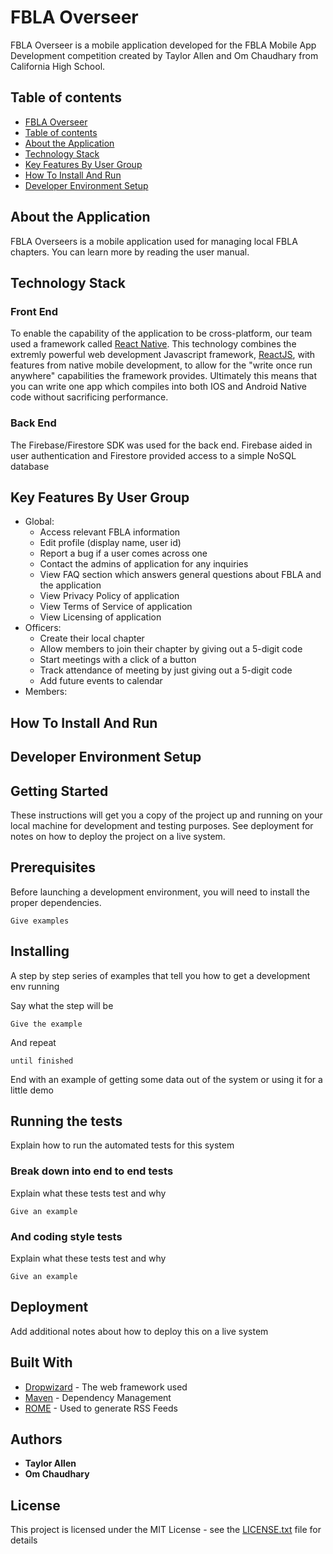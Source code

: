 # FBLA Overseer

FBLA Overseer is a mobile application developed for the FBLA Mobile App Development competition created by Taylor Allen and Om Chaudhary from California High School.

## Table of contents

<!--ts-->
   * [FBLA Overseer](#fbla-overseer)
   * [Table of contents](#table-of-contents)
   * [About the Application](#about-the-application)
   * [Technology Stack](#technology-stack)
   * [Key Features By User Group](#key-features-by-user-group)
   * [How To Install And Run](#how-to-install-and-run)
   * [Developer Environment Setup](#developer-environment-setup)
<!--te-->

## About the Application

FBLA Overseers is a mobile application used for managing local FBLA chapters. You can learn more by reading the user manual.

## Technology Stack

### Front End
To enable the capability of the application to be cross-platform, our team used a framework called [React Native](https://reactnative.dev/). This technology combines the extremly powerful web development Javascript framework, [ReactJS](https://reactjs.org/), with features from native mobile development, to allow for the "write once run anywhere" capabilities the framework provides. Ultimately this means that you can write one app which compiles into both IOS and Android Native code without sacrificing performance.

### Back End
The Firebase/Firestore SDK was used for the back end. Firebase aided in user authentication and Firestore provided access to a simple NoSQL database

## Key Features By User Group

* Global:
   * Access relevant FBLA information
   * Edit profile (display name, user id)
   * Report a bug if a user comes across one
   * Contact the admins of application for any inquiries
   * View FAQ section which answers general questions about FBLA and the application
   * View Privacy Policy of application
   * View Terms of Service of application
   * View Licensing of application
* Officers:
   * Create their local chapter
   * Allow members to join their chapter by giving out a 5-digit code
   * Start meetings with a click of a button
   * Track attendance of meeting by just giving out a 5-digit code
   * Add future events to calendar
* Members:

## How To Install And Run

## Developer Environment Setup

## Getting Started

These instructions will get you a copy of the project up and running on your local machine for development and testing purposes. See deployment for notes on how to deploy the project on a live system.

## Prerequisites

Before launching a development environment, you will need to install the proper dependencies.

```
Give examples
```

## Installing


A step by step series of examples that tell you how to get a development env running

Say what the step will be

```
Give the example
```

And repeat

```
until finished
```

End with an example of getting some data out of the system or using it for a little demo

## Running the tests

Explain how to run the automated tests for this system

### Break down into end to end tests

Explain what these tests test and why

```
Give an example
```

### And coding style tests

Explain what these tests test and why

```
Give an example
```

## Deployment

Add additional notes about how to deploy this on a live system

## Built With

* [Dropwizard](http://www.dropwizard.io/1.0.2/docs/) - The web framework used
* [Maven](https://maven.apache.org/) - Dependency Management
* [ROME](https://rometools.github.io/rome/) - Used to generate RSS Feeds 

## Authors

* **Taylor Allen**
* **Om Chaudhary**

## License

This project is licensed under the MIT License - see the [LICENSE.txt](LICENSE.txt) file for details
